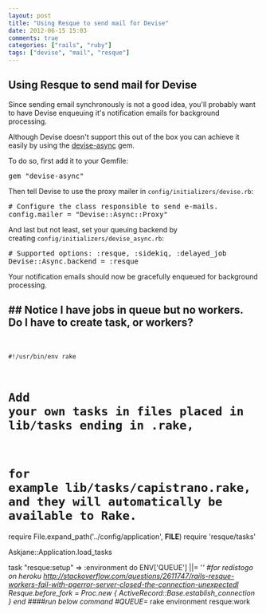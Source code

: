 ```yaml
---
layout: post
title: "Using Resque to send mail for Devise"
date: 2012-06-15 15:03
comments: true
categories: ["rails", "ruby"]
tags: ["devise", "mail", "resque"]
---
```

## Using Resque to send mail for Devise
<div>
<div id="wiki-body">
<div>

Since sending email synchronously is not a good idea, you'll probably want to have Devise enqueuing it's notification emails for background processing.

Although Devise doesn't support this out of the box you can achieve it easily by using the <a href="https://github.com/mhfs/devise-async">devise-async</a> gem.

To do so, first add it to your Gemfile:
<div>
<pre>gem "devise-async"</pre>
</div>
Then tell Devise to use the proxy mailer in <code>config/initializers/devise.rb</code>:
<div>
<pre># Configure the class responsible to send e-mails.
config.mailer = "Devise::Async::Proxy"</pre>
</div>
And last but not least, set your queuing backend by creating <code>config/initializers/devise_async.rb</code>:
<div>
<pre># Supported options: :resque, :sidekiq, :delayed_job
Devise::Async.backend = :resque</pre>
</div>
Your notification emails should now be gracefully enqueued for background processing.

</div>
</div>
</div>
<h2 id="gollum-footer">## Notice I have jobs in queue but no workers. Do I have to create task, or workers?</h2>
&nbsp;

<code>#!/usr/bin/env rake
# Add your own tasks in files placed in lib/tasks ending in .rake,
# for example lib/tasks/capistrano.rake, and they will automatically be available to Rake.</code>

require File.expand_path('../config/application', __FILE__)
require 'resque/tasks'

Askjane::Application.load_tasks

task "resque:setup" =&gt; :environment do
ENV['QUEUE'] ||= '*'
#for redistogo on heroku http://stackoverflow.com/questions/2611747/rails-resque-workers-fail-with-pgerror-server-closed-the-connection-unexpectedl
Resque.before_fork = Proc.new { ActiveRecord::Base.establish_connection }
end
####run below command
#QUEUE=* rake environment resque:work
